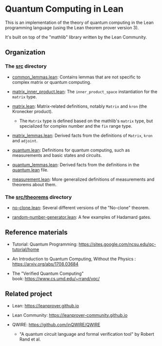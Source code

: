 # Quantum Computing in Lean

This is an implementation of the theory of quantum computing in the Lean programming language (using the Lean theorem prover version 3).

It's built on top of the "mathlib" library written by the Lean Community.


## Organization

### The [src](src) directory

* [common_lemmas.lean](src/common_lemmas.lean): Contains lemmas that are not specific to complex matrix or quantum computing.

* [matrix_inner_product.lean](src/matrix_inner_product.lean): The `inner_product_space` instantiation for the `matrix` type.

* [matrix.lean](src/matrix.lean): Matrix-related definitions, notably `Matrix` and `kron` (the Kronecker product).

  * The `Matrix` type is defined based on the mathlib's `matrix` type, but specialized for complex number and the `fin` range type.

* [matrix_lemmas.lean](src/matrix_lemmas.lean): Derived facts from the definitions of `Matrix`, `kron` and `adjoint`.

* [quantum.lean](src/quantum.lean): Definitions for quantum computing, such as measurements and basic states and circuits.

* [quantum_lemmas.lean](src/quantum_lemmas.lean): Derived facts from the definitions in the [quantum.lean](src/quantum.lean) file.

* [measurement.lean](src/measurement.lean): More generalized definitions of measurements and theorems about them.


### The [src/theorems](src/theorems) directory

* [no-clone.lean](theorems/no-clone.lean): Several different versions of the "No-clone" theorem.

* [random-number-generator.lean](random-number-generator.lean): A few examples of Hadamard gates.


## Reference materials

* Tutorial: Quantum Programming: https://sites.google.com/ncsu.edu/qc-tutorial/home

* An Introduction to Quantum Computing, Without the Physics : https://arxiv.org/abs/1708.03684

* The "Verified Quantum Computing" book: https://www.cs.umd.edu/~rrand/vqc/


## Related project

* Lean: https://leanprover.github.io

* Lean Community: https://leanprover-community.github.io

* QWIRE: https://github.com/inQWIRE/QWIRE
  * "A quantum circuit language and formal verification tool" by Robert Rand et al.
